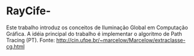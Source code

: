 # RayCife-
Este trabalho introduz os conceitos de Iluminação Global em Computação Gráfica. A idéia principal do trabalho é implementar o algoritmo de Path Tracing (PT).
Fonte: http://cin.ufpe.br/~marcelow/Marcelow/extraclasse-cg.html
